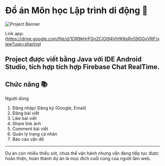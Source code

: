 # Đồ án Môn học Lập trình di động 🎉

![Project Banner](https://firebasestorage.googleapis.com/v0/b/propane-surfer-398404.appspot.com/o/mobile.jpg?alt=media&token=107e7345-3cc6-465a-b581-fdbfbe92e5ea)

Link app: (https://drive.google.com/file/d/1OR9kHrFGnZCiOI94VhfKKeRn59GGxVRF/view?usp=sharing)

Project được viết bằng Java với IDE Android Studio, tích hợp tích hợp Firebase Chat RealTime.
---

## Chức năng 📚
  Người dùng
1. Đăng nhập/ Đăng ký (Google, Email)
2. Đăng bài viết
3. Like bài viết
4. Share link ảnh
5. Comment bài viết
6. Quản lý trang cá nhân
7. Báo cáo vấn đề
---
Dự án còn nhiều thiếu sót, chưa thể vận hành nhưng vẫn đang tiếp tục được hoàn thiện, hoàn thành dự án là mục đích cuối cùng của người làm web.
